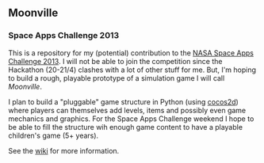 ## Moonville

### Space Apps Challenge 2013

This is a repository for my (potential) contribution to the [NASA Space Apps Challenge 2013](http://spaceappschallenge.org/). I will not be able to join the competition since the Hackathon (20-21/4) clashes with a lot of other stuff for me. But, I'm hoping to build a rough, playable prototype of a simulation game I will call _Moonville_.

I plan to build a "pluggable" game structure in Python (using [cocos2d](http://cocos2d.org/)) where players can themselves add levels, items and possibly even game mechanics and graphics. For the Space Apps Challenge weekend I hope to be able to fill the structure wih enough game content to have a playable children's game (5+ years).

See the [wiki](https://github.com/johanlindberg/moonville/wiki) for more information.

